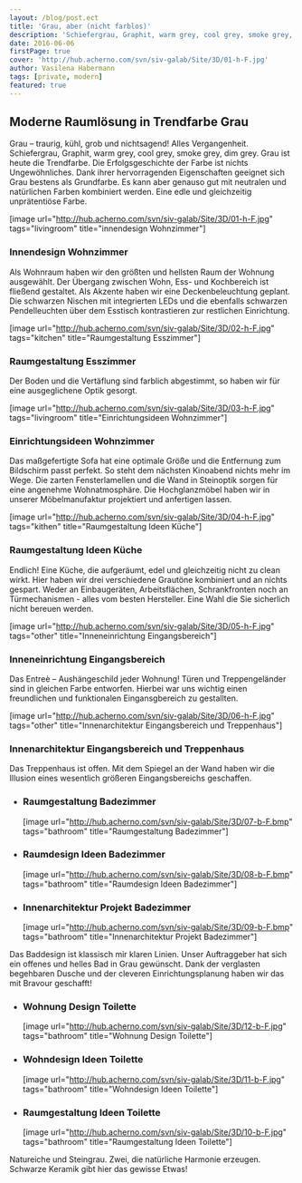 ```yaml
---
layout: /blog/post.ect
title: 'Grau, aber (nicht farblos)'
description: 'Schiefergrau, Graphit, warm grey, cool grey, smoke grey, dim grey. Grau ist heute die Trendfarbe. Die Erfolgsgeschichte der Farbe ist nichts Ungewöhnliches. Dank ihrer hervorragenden Eigenschaften geeignet sich Grau bestens als Grundfarbe.'
date: 2016-06-06
firstPage: true
cover: 'http://hub.acherno.com/svn/siv-galab/Site/3D/01-h-F.jpg'
author: Vasilena Habermann
tags: [private, modern]
featured: true
---
```

## Moderne Raumlösung in **Trendfarbe Grau**
Grau – traurig, kühl, grob und nichtsagend! Alles Vergangenheit. Schiefergrau, Graphit, warm grey, cool grey, smoke grey, dim grey. Grau ist heute die Trendfarbe. Die Erfolgsgeschichte der Farbe ist nichts Ungewöhnliches. Dank ihrer hervorragenden Eigenschaften geeignet sich Grau bestens als Grundfarbe. Es kann aber genauso gut mit neutralen und natürlichen Farben kombiniert werden. Eine edle und gleichzeitig unprätentiöse Farbe.

[image url="http://hub.acherno.com/svn/siv-galab/Site/3D/01-h-F.jpg" tags="livingroom" title="innendesign Wohnzimmer"]
### Innendesign **Wohnzimmer**

Als Wohnraum haben wir den größten und hellsten Raum der Wohnung ausgewählt. Der Übergang zwischen Wohn, Ess- und Kochbereich ist fließend gestaltet. Als Akzente haben wir eine Deckenbeleuchtung geplant. Die schwarzen Nischen mit integrierten LEDs und die ebenfalls schwarzen Pendelleuchten über dem Esstisch kontrastieren zur restlichen Einrichtung.

[image url="http://hub.acherno.com/svn/siv-galab/Site/3D/02-h-F.jpg" tags="kitchen" title="Raumgestaltung Esszimmer"]
### Raumgestaltung **Esszimmer**

Der Boden und die Vertäflung sind farblich abgestimmt, so haben wir für eine ausgeglichene Optik gesorgt.

[image url="http://hub.acherno.com/svn/siv-galab/Site/3D/03-h-F.jpg" tags="livingroom" title="Einrichtungsideen Wohnzimmer"]
### Einrichtungsideen **Wohnzimmer**

Das maßgefertigte Sofa hat eine optimale Größe und die Entfernung zum Bildschirm passt perfekt.  So steht dem nächsten Kinoabend nichts mehr im Wege. Die zarten Fensterlamellen und die Wand in Steinoptik sorgen für eine angenehme Wohnatmosphäre.
Die Hochglanzmöbel haben wir in unserer Möbelmanufaktur projektiert und anfertigen lassen.

[image url="http://hub.acherno.com/svn/siv-galab/Site/3D/04-h-F.jpg" tags="kithen" title="Raumgestaltung Ideen Küche"]
### Raumgestaltung Ideen **Küche**

Endlich! Eine Küche, die aufgeräumt, edel und gleichzeitig nicht zu clean wirkt. Hier haben wir drei verschiedene Grautöne kombiniert und an nichts gespart. Weder an Einbaugeräten, Arbeitsflächen, Schrankfronten noch an Türmechanismen - alles vom besten Hersteller. Eine Wahl die Sie sicherlich nicht bereuen werden.

[image url="http://hub.acherno.com/svn/siv-galab/Site/3D/05-h-F.jpg" tags="other" title="Inneneinrichtung Eingangsbereich"]
### Inneneinrichtung **Eingangsbereich**

Das Entreè – Aushängeschild jeder Wohnung! Türen und Treppengeländer sind in gleichen Farbe entworfen. Hierbei war uns wichtig einen freundlichen und funktionalen Eingansgbereich zu gestallten.

[image url="http://hub.acherno.com/svn/siv-galab/Site/3D/06-h-F.jpg" tags="other" title="Innenarchitektur Eingangsbereich und Treppenhaus"]
### Innenarchitektur **Eingangsbereich und Treppenhaus**

Das Treppenhaus ist offen. Mit dem Spiegel an der Wand haben wir die Illusion eines wesentlich größeren Eingangsbereichs geschaffen.

-   ### Raumgestaltung **Badezimmer**
    [image url="http://hub.acherno.com/svn/siv-galab/Site/3D/07-b-F.bmp" tags="bathroom" title="Raumgestaltung Badezimmer"]
-   ### Raumdesign Ideen **Badezimmer**
    [image url="http://hub.acherno.com/svn/siv-galab/Site/3D/08-b-F.bmp" tags="bathroom" title="Raumdesign Ideen Badezimmer"]
-   ### Innenarchitektur Projekt **Badezimmer**
    [image url="http://hub.acherno.com/svn/siv-galab/Site/3D/09-b-F.bmp" tags="bathroom" title="Innenarchitektur Projekt Badezimmer"]

Das Baddesign ist klassisch mir klaren Linien.  Unser Auftraggeber hat sich ein offenes und helles Bad in Grau gewünscht. 
Dank der verglasten begehbaren Dusche und der cleveren Einrichtungsplanung haben wir das mit Bravour geschafft!

-   ### Wohnung Design **Toilette**
    [image url="http://hub.acherno.com/svn/siv-galab/Site/3D/12-b-F.jpg" tags="bathroom" title="Wohnung Design Toilette"]
-   ### Wohndesign Ideen **Toilette**
    [image url="http://hub.acherno.com/svn/siv-galab/Site/3D/11-b-F.jpg" tags="bathroom" title="Wohndesign Ideen Toilette"]
-   ### Raumgestaltung Ideen **Toilette**
    [image url="http://hub.acherno.com/svn/siv-galab/Site/3D/10-b-F.jpg" tags="bathroom" title="Raumgestaltung Ideen Toilette"]

Natureiche und Steingrau. Zwei, die natürliche Harmonie erzeugen. Schwarze Keramik gibt hier das gewisse Etwas!